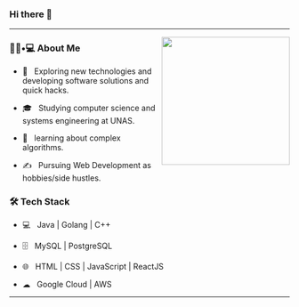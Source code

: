 ### Hi there 👋

<hr>

<!--
**IgorRC/IgorRC** is a ✨ _special_ ✨ repository because its `README.md` (this file) appears on your GitHub profile.

- 🔭 I’m currently working on ...
- 🌱 I’m currently learning ...
- 👯 I’m looking to collaborate on ...
- 🤔 I’m looking for help with ...
- 💬 Ask me about ...
- 📫 How to reach me: ...
- 😄 Pronouns: ...
- ⚡ Fun fact: ...
-->

<img align='right' src="https://media.giphy.com/media/M9gbBd9nbDrOTu1Mqx/giphy.gif" width="230">

<h3> 👨🏻•💻 About Me </h3>



- 🤔 &nbsp; Exploring new technologies and developing software solutions and quick hacks.

- 🎓 &nbsp; Studying computer science and systems engineering at UNAS.

- 🌱 &nbsp; learning about complex algorithms.

- ✍️ &nbsp; Pursuing Web Development as hobbies/side hustles.

<h3>🛠 Tech Stack</h3>

- 💻 &nbsp; Java | Golang | C++

- 🗄️ &nbsp; MySQL | PostgreSQL

- 🌐 &nbsp; HTML | CSS | JavaScript | ReactJS

- ☁  &nbsp; Google Cloud | AWS
<!--

- 🛢 &nbsp; MySQL 

- 🔧 &nbsp; Git | Tidyverse

- 🖥 &nbsp; Illustrator| Photoshop | InDesign

-->

<hr>


